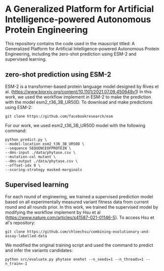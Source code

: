 # A Generalized Platform for Artificial Intelligence-powered Autonomous Protein Engineering
This repository contains the code used in the mauscript titled: A Generalized Platform for Artificial Intelligence-powered Autonomous Protein Engineering, including the zero-shot prediction using ESM-2 and supervised learning.

## zero-shot prediction using ESM-2
ESM-2 is a transformer-based protein language model designed by Rives et al. (https://www.biorxiv.org/content/10.1101/2021.07.09.450648v1) In this work, we used the workflow implement in ESM-2 to make the prediction with the model esm2_t36_3B_UR50D. To download and make predictions using ESM-2:
```
git clone https://github.com/facebookresearch/esm
```
For our work, we used esm2_t36_3B_UR50D model with the following command:

```
python predict.py \
--model-location esm2_t36_3B_UR50D \
--sequence SEQUENCEOFPROTEIN \
--dms-input ./data/phytase.csv \
--mutation-col mutant \
--dms-output ./data/phytase.csv \
--offset-idx 0 \
--scoring-strategy masked-marginals
```

## Supervised learning
For each round of engineering, we trained a supervised prediction model based on all experimentally measured variant fitness data from current round and all rounds prior. In this work, we trained the supervised model by modifying the workflow implement by Hsu et al (https://www.nature.com/articles/s41587-021-01146-5). To access Hsu et al's repository:
```
git clone https://github.com/chloechsu/combining-evolutionary-and-assay-labelled-data
```
We modified the original training script and used the command to predict and infer the variants candidates: 

```
python src/evaluate.py phytase onehot --n_seeds=1 --n_threads=1 --n_train=-1
```
